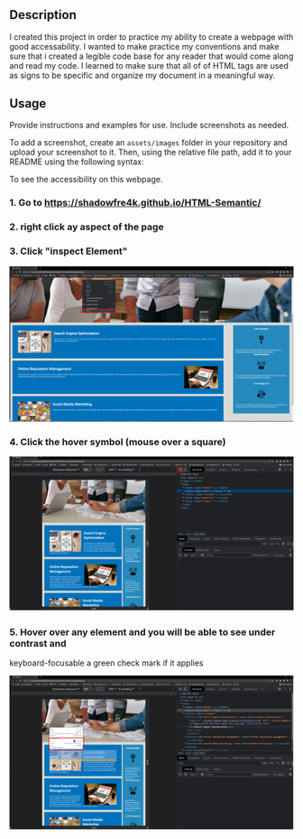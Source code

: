 # <HTML Semantics>

## Description

I created this project in order to practice my ability to create a webpage with good accessability. I wanted to make practice my conventions and make sure that i created a legible code base for any reader that would come along and read my code. I learned to make sure that all of of HTML tags are used as signs to be specific and organize my document in a meaningful way.

## Usage

Provide instructions and examples for use. Include screenshots as needed.

To add a screenshot, create an `assets/images` folder in your repository and upload your screenshot to it. Then, using the relative file path, add it to your README using the following syntax:

To see the accessibility on this webpage.

### 1. Go to https://shadowfre4k.github.io/HTML-Semantic/

### 2. right click ay aspect of the page

### 3. Click "inspect Element"

![alt text](/assets/images/Step-2-3-screenshot.png)

### 4. Click the hover symbol (mouse over a square)

![alt text](/assets/images/Step-4-screenshot.png)

### 5. Hover over any element and you will be able to see under contrast and

keyboard-focusable a green check mark if it applies

![alt text](/assets/images/Step-5-screenshot.png)
